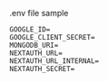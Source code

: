 .env file sample

```
GOOGLE_ID=
GOOGLE_CLIENT_SECRET=
MONGODB_URI=
NEXTAUTH_URL=
NEXTAUTH_URL_INTERNAL=
NEXTAUTH_SECRET=
```